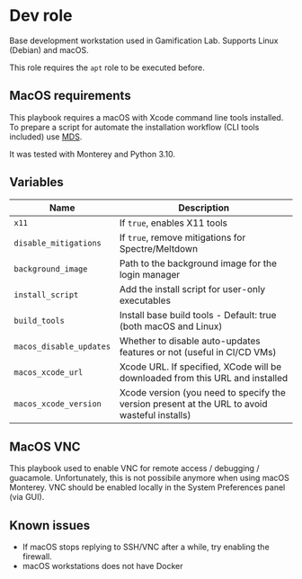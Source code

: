 # Dev role

Base development workstation used in Gamification Lab. Supports Linux (Debian) and macOS.

This role requires the `apt` role to be executed before.

## MacOS requirements

This playbook requires a macOS with Xcode command line tools installed. To prepare a script for automate the installation workflow (CLI tools included) use [MDS](https://twocanoes.com/products/mac/mac-deploy-stick/).

It was tested with Monterey and Python 3.10.

## Variables

| Name | Description |
| ----- | ----- |
| `x11` | If `true`, enables X11 tools |
| `disable_mitigations` | If `true`, remove mitigations for Spectre/Meltdown |
| `background_image` | Path to the background image for the login manager |
| `install_script` | Add the install script for user-only executables |
| `build_tools` | Install base build tools - Default: true (both macOS and Linux) |
| `macos_disable_updates` | Whether to disable auto-updates features or not (useful in CI/CD VMs) |
| `macos_xcode_url` | Xcode URL. If specified, XCode will be downloaded from this URL and installed |
| `macos_xcode_version` | Xcode version (you need to specify the version present at the URL to avoid wasteful installs) |

## MacOS VNC

This playbook used to enable VNC for remote access / debugging / guacamole. Unfortunately, this is not possibile anymore when using macOS Monterey. VNC should be enabled locally in the System Preferences panel (via GUI).

## Known issues

* If macOS stops replying to SSH/VNC after a while, try enabling the firewall.
* macOS workstations does not have Docker
